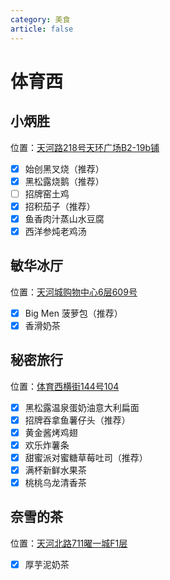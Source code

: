 ```yaml
---
category: 美食
article: false
---
```


# 体育西

## 小炳胜

<span class="icon iconfont icon-locate"></span> 位置：<a href="https://ditu.amap.com/place/B0FFJ9SWK8" target="_blank">天河路218号天环广场B2-19b铺</a>

- [x] 始创黑叉烧（推荐）
- [x] 黑松露烧鹅（推荐）
- [ ] 招牌窑土鸡
- [x] 招积茄子（推荐）
- [x] 鱼香肉汁蒸山水豆腐
- [x] 西洋参炖老鸡汤

## 敏华冰厅

<span class="icon iconfont icon-locate"></span> 位置：<a href="https://ditu.amap.com/place/B0FFKU8QTY" target="_blank">天河城购物中心6层609号</a>

- [x] Big Men 菠萝包（推荐）
- [x] 香滑奶茶

## 秘密旅行

<span class="icon iconfont icon-locate"></span> 位置：<a href="https://ditu.amap.com/place/B0FFG63HJJ" target="_blank">体育西横街144号104</a>

- [x] 黑松露温泉蛋奶油意大利扁面
- [x] 招牌吞拿鱼薯仔头（推荐）
- [x] 黄金酱烤鸡翅
- [x] 欢乐炸薯条
- [x] 甜蜜派对蜜糖草莓吐司（推荐）
- [x] 满杯新鲜水果茶
- [x] 桃桃乌龙清香茶

## 奈雪的茶

<span class="icon iconfont icon-locate"></span> 位置：<a href="https://ditu.amap.com/place/B0I2VO73QT" target="_blank">天河北路711曜一城F1层</a>

- [x] 厚芋泥奶茶